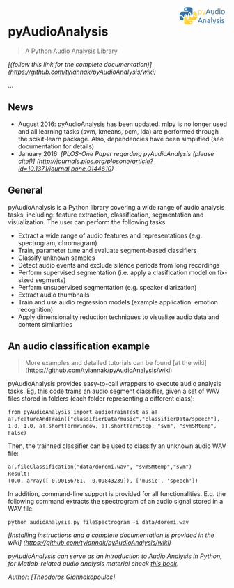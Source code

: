 <img src="icon.png" align="right" height="40"/>

# pyAudioAnalysis
> A Python Audio Analysis Library

*[(follow this link for the complete documentation)] (https://github.com/tyiannak/pyAudioAnalysis/wiki)*

...

## News
 * August 2016: pyAudioAnalysis has been updated. mlpy is no longer used and all learning tasks (svm, kmeans, pcm, lda) are performed through the scikit-learn package. Also, dependencies have been simplified (see documentation for details)
 * January 2016: *[PLOS-One Paper regarding pyAudioAnalysis (please cite!)] (http://journals.plos.org/plosone/article?id=10.1371/journal.pone.0144610)*

## General
pyAudioAnalysis is a Python library covering a wide range of audio analysis tasks, including: feature extraction, classification, segmentation and visualization. 
 The user can perform the following tasks:
 * Extract a wide range of audio features and representations (e.g. spectrogram, chromagram)
 * Train, parameter tune and evaluate segment-based classifiers
 * Classify unknown samples
 * Detect audio events and exclude silence periods from long recordings
 * Perform supervised segmentation (i.e. apply a clasification model on fix-sized segments)
 * Perform unsupervised segmentation (e.g. speaker diarization)
 * Extract audio thumbnails
 * Train and use audio regression models (example application: emotion recognition)
 * Apply dimensionality reduction techniques to visualize audio data and content similarities


## An audio classification example
> More examples and detailed tutorials can be found [at the wiki] (https://github.com/tyiannak/pyAudioAnalysis/wiki)

pyAudioAnalysis provides easy-to-call wrappers to execute audio analysis tasks. Eg, this code trains an audio segment classifier, given a set of WAV files stored in folders (each folder representing a different class):

```
from pyAudioAnalysis import audioTrainTest as aT
aT.featureAndTrain(["classifierData/music","classifierData/speech"], 1.0, 1.0, aT.shortTermWindow, aT.shortTermStep, "svm", "svmSMtemp", False)
```

Then, the trainned classifier can be used to classify an unknown audio WAV file:
```
aT.fileClassification("data/doremi.wav", "svmSMtemp","svm")
Result:
(0.0, array([ 0.90156761,  0.09843239]), ['music', 'speech'])
```

In addition, command-line support is provided for all functionalities. E.g. the following command extracts the spectrogram of an audio signal stored in a WAV file:
```
python audioAnalysis.py fileSpectrogram -i data/doremi.wav
```

*[Installing instructions and a complete documentation is provided in the wiki] (https://github.com/tyiannak/pyAudioAnalysis/wiki)*

*pyAudioAnalysis can serve as an introduction to Audio Analysis in Python, for Matlab-related audio analysis material check  [this book](http://www.amazon.com/Introduction-Audio-Analysis-MATLAB%C2%AE-Approach/dp/0080993885).*

*Author: [Theodoros Giannakopoulos]*


